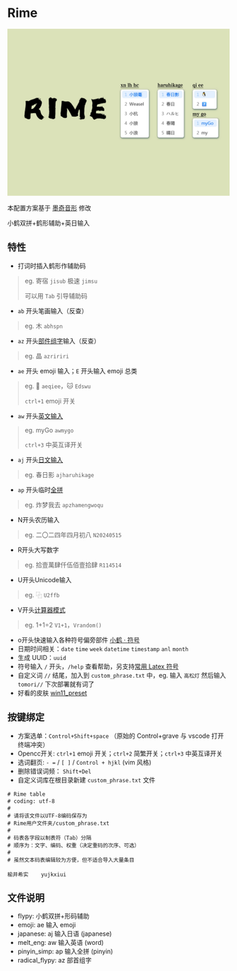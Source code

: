 # Rime

![](./image.jpg)

本配置方案基于 [墨奇音形](https://github.com/gaboolic/rime-shuangpin-fuzhuma) 修改

小鹤双拼+鹤形辅助+英日输入

## 特性

- 打词时插入鹤形作辅助码 
> eg. 寄宿 `jisub` 极速 `jimsu` 
> 
> 可以用 `Tab` 引导辅助码

- `ab` 开头笔画输入（反查）
> eg. 木 `abhspn`

- `az` 开头[部件组字](https://github.com/mirtlecn/rime-radical-pinyin)输入（反查）
> eg. 晶 `azririri`

- `ae` 开头 emoji 输入；`E` 开头输入 emoji 总类
> eg. 🐧 `aeqiee`，🐱 `Edswu`
>
> `ctrl+1` emoji 开关

- `aw` 开头[英文输入](https://github.com/tumuyan/rime-melt) 
> eg. myGo `awmygo`
>
> `ctrl+3` 中英互译开关

- `aj` 开头[日文输入](https://github.com/gkovacs/rime-japanese) 
> eg. 春日影 `ajharuhikage` 

- `ap` 开头临时[全拼](https://github.com/iDvel/rime-ice) 
> eg. 炸梦我去 `apzhamengwoqu`

- N开头农历输入 
> eg. 二〇二四年四月初八 `N20240515`

- R开头大写数字 
> eg. 拾壹萬肆仟伍佰壹拾肆 `R114514`

- U开头Unicode输入 
> eg. ⿻ `U2ffb`

- V开头[计算器模式 ](https://github.com/gaboolic/rime-shuangpin-fuzhuma/blob/main/md/calc.md)
> eg. 1+1=2 `V1+1`，`Vrandom()`

- o开头快速输入各种符号偏旁部件 [小鹤 · 符号](https://flypy.cc/#/fh)
- 日期时间相关：`date` `time` `week` `datetime` `timestamp` `anl` `month`
- 生成 UUID：`uuid`
- 符号输入 `/` 开头，`/help` 查看帮助，另支持[常用 Latex 符号](https://github.com/wklchris/Rime-latex-symbols) 
- 自定义词 `//` 结尾，加入到 `custom_phrase.txt` 中，eg. 输入 `高松灯` 然后输入 `tomori//` 下次部署就有词了
- 好看的皮肤 [win11_preset](https://github.com/LufsX/rime)

## 按键绑定

- 方案选单：`Control+Shift+space` （原始的 Control+grave 与 vscode 打开终端冲突）
- Opencc开关: `ctrl+1` emoji 开关；`ctrl+2` 简繁开关；`ctrl+3` 中英互译开关
- 选词翻页: `- =` / `[ ]` / `Control + hjkl` (vim 风格)
- 删除错误词频： `Shift+Del` 
- 自定义词库在根目录新建 `custom_phrase.txt` 文件

```
# Rime table
# coding: utf-8
#
# 请将该文件以UTF-8编码保存为
# Rime用户文件夹/custom_phrase.txt
#
# 码表各字段以制表符（Tab）分隔
# 顺序为：文字、编码、权重（决定重码的次序、可选）
#
# 虽然文本码表编辑较为方便，但不适合导入大量条目

榆井希实	yujkxiui
```

## 文件说明

- flypy: 小鹤双拼+形码辅助
- emoji: ae 输入 emoji
- japanese: aj 输入日语 (japanese)
- melt_eng: aw 输入英语 (word)
- pinyin_simp: ap 输入全拼 (pinyin)
- radical_flypy: az 部首组字